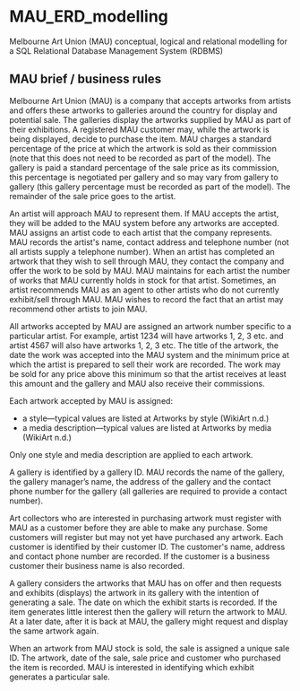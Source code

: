 # MAU_ERD_modelling
Melbourne Art Union (MAU) conceptual, logical and relational modelling for a SQL Relational Database Management System (RDBMS)

## MAU brief / business rules
Melbourne Art Union (MAU) is a company that accepts artworks from artists and offers these artworks to galleries around the country for display and potential sale. The galleries display the artworks supplied by MAU as part of their exhibitions. A registered MAU customer may, while the artwork is being displayed, decide to purchase the item. MAU charges a standard percentage of the price at which the artwork is sold as their commission (note that this does not need to be recorded as part of the model). The gallery is paid a standard percentage of the sale price as its commission, this percentage is negotiated per gallery and so may vary from gallery to gallery (this gallery percentage must be recorded as part of the model). The remainder of the sale price goes to the artist.

An artist will approach MAU to represent them. If MAU accepts the artist, they will be added to the MAU system before any artworks are accepted. MAU assigns an artist code to each artist that the company represents. MAU records the artist's name, contact address and telephone number (not all artists supply a telephone number). When an artist has completed an artwork that they wish to sell through MAU, they contact the company and offer the work to be sold by MAU. MAU maintains for each artist the number of works that MAU currently holds in stock for that artist. Sometimes, an artist recommends MAU as an agent to other artists who do not currently exhibit/sell through MAU. MAU wishes to record the fact that an artist may recommend other artists to join MAU.

All artworks accepted by MAU are assigned an artwork number specific to a particular artist. For example, artist 1234 will have artworks 1, 2, 3 etc. and artist 4567 will also have artworks 1, 2, 3 etc.  The title of the artwork, the date the work was accepted into the MAU system and the minimum price at which the artist is prepared to sell their work are recorded. The work may be sold for any price above this minimum so that the artist receives at least this amount and the gallery and MAU also receive their commissions.

Each artwork accepted by MAU is assigned:
- a style—typical values are listed at Artworks by style (WikiArt n.d.)
- a media description—typical values are listed at Artworks by media (WikiArt n.d.) 

Only one style and media description are applied to each artwork.

A gallery is identified by a gallery ID. MAU records the name of the gallery, the gallery manager’s name, the address of the gallery and the contact phone number for the gallery (all galleries are required to provide a contact number). 

Art collectors who are interested in purchasing artwork must register with MAU as a customer before they are able to make any purchase. Some customers will register but may not yet have purchased any artwork. Each customer is identified by their customer ID. The customer's name, address and contact phone number are recorded. If the customer is a business customer their business name is also recorded.

A gallery considers the artworks that MAU has on offer and then requests and exhibits (displays) the artwork in its gallery with the intention of generating a sale. The date on which the exhibit starts is recorded. If the item generates little interest then the gallery will return the artwork to MAU. At a later date, after it is back at MAU, the gallery might request and display the same artwork again.

When an artwork from MAU stock is sold, the sale is assigned a unique sale ID. The artwork, date of the sale, sale price and customer who purchased the item is recorded. MAU is interested in identifying which exhibit generates a particular sale.
